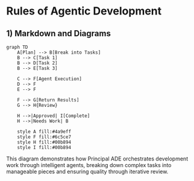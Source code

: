 # Rules of Agentic Development

## 1) Markdown and Diagrams

```mermaid
graph TD
    A[Plan] --> B[Break into Tasks]
    B --> C[Task 1]
    B --> D[Task 2]
    B --> E[Task 3]

    C --> F[Agent Execution]
    D --> F
    E --> F

    F --> G[Return Results]
    G --> H{Review}

    H -->|Approved| I[Complete]
    H -->|Needs Work| B

    style A fill:#4a9eff
    style F fill:#6c5ce7
    style H fill:#00b894
    style I fill:#00b894
```

This diagram demonstrates how Principal ADE orchestrates development work through intelligent agents, breaking down complex tasks into manageable pieces and ensuring quality through iterative review.
